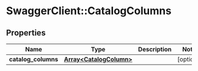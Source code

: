 # SwaggerClient::CatalogColumns

## Properties
Name | Type | Description | Notes
------------ | ------------- | ------------- | -------------
**catalog_columns** | [**Array&lt;CatalogColumn&gt;**](CatalogColumn.md) |  | [optional] 


